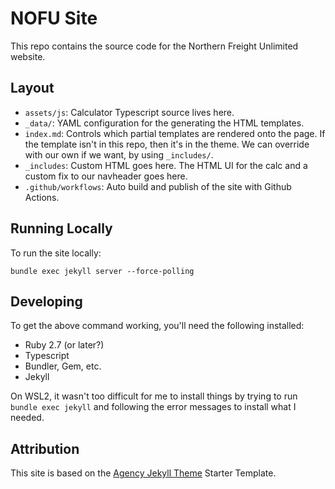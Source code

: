 # NOFU Site
This repo contains the source code for the Northern Freight Unlimited website.

## Layout

* `assets/js`: Calculator Typescript source lives here.
* `_data/`: YAML configuration for the generating the HTML templates.
* `index.md`: Controls which partial templates are rendered onto the page. If the template isn't in this repo, then it's in the theme. We can override with our own if we want, by using `_includes/`.
* `_includes`: Custom HTML goes here. The HTML UI for the calc and a custom fix to our navheader goes here.
* `.github/workflows`: Auto build and publish of the site with Github Actions.

## Running Locally
To run the site locally:
```
bundle exec jekyll server --force-polling
```

## Developing
To get the above command working, you'll need the following installed:

* Ruby 2.7 (or later?)
* Typescript
* Bundler, Gem, etc.
* Jekyll

On WSL2, it wasn't too difficult for me to install things by trying to run `bundle exec jekyll` and following the error messages to install what I needed.


## Attribution
This site is based on the [Agency Jekyll Theme](https://github.com/raviriley/agency-jekyll-theme) Starter Template.